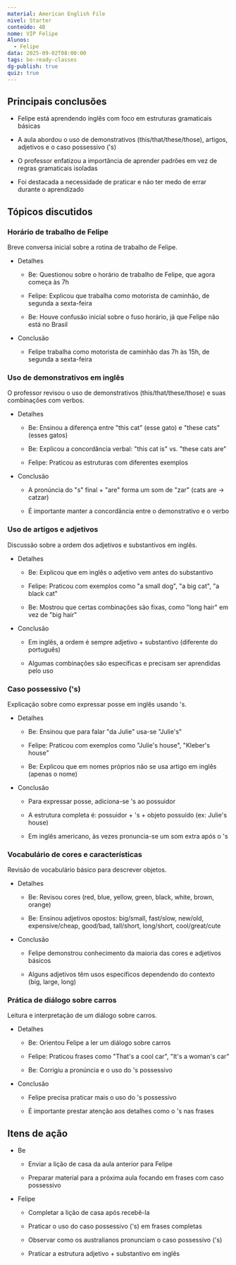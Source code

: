 ```yaml
---
material: American English File
nivel: Starter
conteúdo: 4B
nome: VIP Felipe
Alunos:
  - Felipe
data: 2025-09-02T08:00:00
tags: be-ready-classes
dg-publish: true
quiz: true
---
```

## Principais conclusões

- Felipe está aprendendo inglês com foco em estruturas gramaticais básicas
    
- A aula abordou o uso de demonstrativos (this/that/these/those), artigos, adjetivos e o caso possessivo ('s)
    
- O professor enfatizou a importância de aprender padrões em vez de regras gramaticais isoladas
    
- Foi destacada a necessidade de praticar e não ter medo de errar durante o aprendizado
    

## Tópicos discutidos

### Horário de trabalho de Felipe

Breve conversa inicial sobre a rotina de trabalho de Felipe.

- Detalhes
    
    - Be: Questionou sobre o horário de trabalho de Felipe, que agora começa às 7h
        
    - Felipe: Explicou que trabalha como motorista de caminhão, de segunda a sexta-feira
        
    - Be: Houve confusão inicial sobre o fuso horário, já que Felipe não está no Brasil
        
- Conclusão
    
    - Felipe trabalha como motorista de caminhão das 7h às 15h, de segunda a sexta-feira
        

### Uso de demonstrativos em inglês

O professor revisou o uso de demonstrativos (this/that/these/those) e suas combinações com verbos.

- Detalhes
    
    - Be: Ensinou a diferença entre "this cat" (esse gato) e "these cats" (esses gatos)
        
    - Be: Explicou a concordância verbal: "this cat is" vs. "these cats are"
        
    - Felipe: Praticou as estruturas com diferentes exemplos
        
- Conclusão
    
    - A pronúncia do "s" final + "are" forma um som de "zar" (cats are → catzar)
        
    - É importante manter a concordância entre o demonstrativo e o verbo
        

### Uso de artigos e adjetivos

Discussão sobre a ordem dos adjetivos e substantivos em inglês.

- Detalhes
    
    - Be: Explicou que em inglês o adjetivo vem antes do substantivo
        
    - Felipe: Praticou com exemplos como "a small dog", "a big cat", "a black cat"
        
    - Be: Mostrou que certas combinações são fixas, como "long hair" em vez de "big hair"
        
- Conclusão
    
    - Em inglês, a ordem é sempre adjetivo + substantivo (diferente do português)
        
    - Algumas combinações são específicas e precisam ser aprendidas pelo uso
        

### Caso possessivo ('s)

Explicação sobre como expressar posse em inglês usando 's.

- Detalhes
    
    - Be: Ensinou que para falar "da Julie" usa-se "Julie's"
        
    - Felipe: Praticou com exemplos como "Julie's house", "Kleber's house"
        
    - Be: Explicou que em nomes próprios não se usa artigo em inglês (apenas o nome)
        
- Conclusão
    
    - Para expressar posse, adiciona-se 's ao possuidor
        
    - A estrutura completa é: possuidor + 's + objeto possuído (ex: Julie's house)
        
    - Em inglês americano, às vezes pronuncia-se um som extra após o 's
        

### Vocabulário de cores e características

Revisão de vocabulário básico para descrever objetos.

- Detalhes
    
    - Be: Revisou cores (red, blue, yellow, green, black, white, brown, orange)
        
    - Be: Ensinou adjetivos opostos: big/small, fast/slow, new/old, expensive/cheap, good/bad, tall/short, long/short, cool/great/cute
        
- Conclusão
    
    - Felipe demonstrou conhecimento da maioria das cores e adjetivos básicos
        
    - Alguns adjetivos têm usos específicos dependendo do contexto (big, large, long)
        

### Prática de diálogo sobre carros

Leitura e interpretação de um diálogo sobre carros.

- Detalhes
    
    - Be: Orientou Felipe a ler um diálogo sobre carros
        
    - Felipe: Praticou frases como "That's a cool car", "It's a woman's car"
        
    - Be: Corrigiu a pronúncia e o uso do 's possessivo
        
- Conclusão
    
    - Felipe precisa praticar mais o uso do 's possessivo
        
    - É importante prestar atenção aos detalhes como o 's nas frases
        

## Itens de ação

- Be
    
    - Enviar a lição de casa da aula anterior para Felipe
        
    - Preparar material para a próxima aula focando em frases com caso possessivo
        
- Felipe
    
    - Completar a lição de casa após recebê-la
        
    - Praticar o uso do caso possessivo ('s) em frases completas
        
    - Observar como os australianos pronunciam o caso possessivo ('s)
        
    - Praticar a estrutura adjetivo + substantivo em inglês